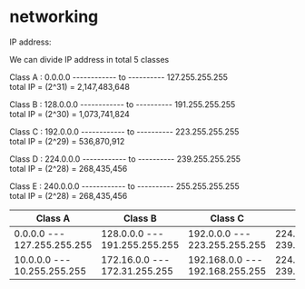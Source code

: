 # networking

IP address:

We can divide IP address in total 5 classes

Class A :    0.0.0.0    ------------ to ----------  127.255.255.255  
			       total IP = (2^31) = 2,147,483,648
          

Class B :    128.0.0.0  ------------ to ----------  191.255.255.255  
             total IP = (2^30) = 1,073,741,824
             

Class C :    192.0.0.0  ------------ to ----------  223.255.255.255  
			       total IP = (2^29) = 536,870,912
          

Class D :    224.0.0.0  ------------ to ----------  239.255.255.255  
			       total IP = (2^28) = 268,435,456
          

Class E :    240.0.0.0  ------------ to ----------  255.255.255.255  
			       total IP = (2^28) = 268,435,456


|           Class  A              |               Class  B              |              Class  C                |                Class  D              |              Class  E            |
| ------------------------------- |   --------------------------------- | ------------------------------------ | ------------------------------------ | ---------------------------------|
|  0.0.0.0 --- 127.255.255.255    |    128.0.0.0 --- 191.255.255.255    |    192.0.0.0 --- 223.255.255.255     |     224.0.0.0 --- 239.255.255.255    |   240.0.0.0 --- 255.255.255.255  |
|  10.0.0.0 --- 10.255.255.255    |    172.16.0.0 --- 172.31.255.255    |    192.168.0.0 --- 192.168.255.255   |     224.0.0.0 --- 239.255.255.255    |   240.0.0.0 --- 255.255.255.255  |

